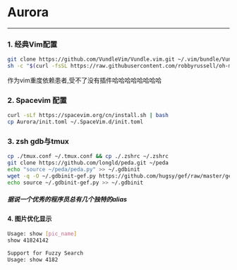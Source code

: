 # Aurora
---

### 1. 经典Vim配置

```zsh
git clone https://github.com/VundleVim/Vundle.vim.git ~/.vim/bundle/Vundle.vim
sh -c "$(curl -fsSL https://raw.githubusercontent.com/robbyrussell/oh-my-zsh/master/tools/install.sh)"
```
作为vim重度依赖患者,受不了没有插件哈哈哈哈哈哈哈哈

### 2. Spacevim 配置

```zsh
curl -sLf https://spacevim.org/cn/install.sh | bash
cp Aurora/init.toml ~/.SpaceVim.d/init.toml
```
### 3. zsh gdb与tmux  

```zsh
cp ./tmux.conf ~/.tmux.conf && cp ./.zshrc ~/.zshrc
git clone https://github.com/longld/peda.git ~/peda
echo "source ~/peda/peda.py" >> ~/.gdbinit
wget -q -O ~/.gdbinit-gef.py https://github.com/hugsy/gef/raw/master/gef.py
echo source ~/.gdbinit-gef.py >> ~/.gdbinit
```

#####  据说一个优秀的程序员总有几个独特的alias

#### 4. 图片优化显示
```bash
Usage: show [pic_name]   
show 41824142

Support for Fuzzy Search
Usage: show 4182
```
